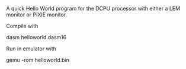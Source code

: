 A quick Hello World program for the DCPU processor with either a LEM monitor or PIXIE monitor.

Compile with

dasm helloworld.dasm16

Run in emulator with

gemu -rom helloworld.bin

